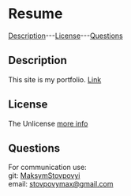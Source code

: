 # Resume

[Description](#description)---[License](#license)---[Questions](#questions)

## Description

This site is my portfolio. [Link](https://maksymstovpovyi.github.io/react-resume/)

## License

The Unlicense [more info](https://choosealicense.com/licenses/)

## Questions

For communication use:\
git: [MaksymStovpovyi](https://github.com/MaksymStovpovyi/)\
email: stovpovymax@gmail.com